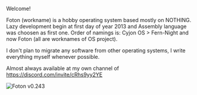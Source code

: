 Welcome!

 Foton (workname) is a hobby operating system based mostly on NOTHING. Lazy development begin at first day of year 2013 and Assembly language was choosen as first one. Order of namings is: Cyjon OS > Fern-Night and now Foton (all are worknames of OS project).

I don't plan to migrate any software from other operating systems, I write everything myself whenever possible.

Almost always available at my own channel of https://discord.com/invite/cRhs9yy2YE

![Foton v0.243](https://blackdev.org/shot/foton-243.png)
